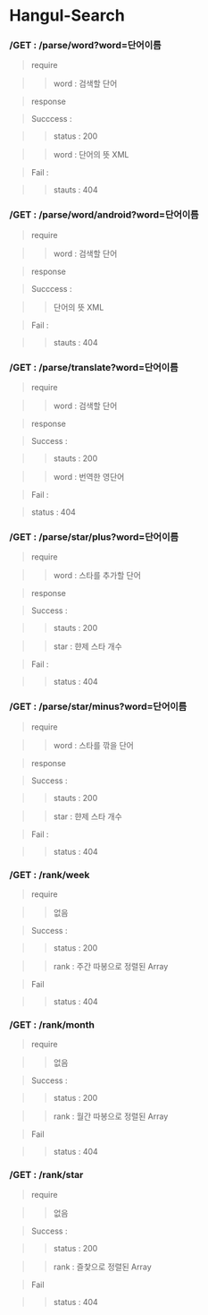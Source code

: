 # Hangul-Search

### /GET : /parse/word?word=단어이름

> require

>> word : 검색할 단어

> response

> Succcess :

>> status : 200
 
>> word : 단어의 뜻 XML

> Fail : 

>> stauts : 404

### /GET : /parse/word/android?word=단어이름

> require

>> word : 검색할 단어

> response

> Succcess :

 
>> 단어의 뜻 XML

> Fail : 

>> stauts : 404

### /GET : /parse/translate?word=단어이름

> require

>> word : 검색할 단어

> response

> Success :

>> stauts : 200

>> word : 번역한 영단어

> Fail : 

> status : 404
 
### /GET : /parse/star/plus?word=단어이름

> require

>> word : 스타를 추가할 단어

> response

> Success :

>> stauts : 200

>> star : 햔제 스타 개수

> Fail :

>> status : 404

### /GET : /parse/star/minus?word=단어이름

> require

>> word : 스타를 깎을 단어

> response

> Success :

>> stauts : 200

>> star : 햔제 스타 개수

> Fail :

>> status : 404

### /GET : /rank/week

> require 

>> 없음

> Success : 

>> status : 200

>> rank : 주간 따봉으로 정렬된 Array

> Fail

>> status : 404

### /GET : /rank/month

> require 

>> 없음

> Success : 

>> status : 200

>> rank : 월간 따봉으로 정렬된 Array

> Fail

>> status : 404


### /GET : /rank/star

> require 

>> 없음

> Success : 

>> status : 200

>> rank : 즐찿으로 정렬된 Array

> Fail

>> status : 404

